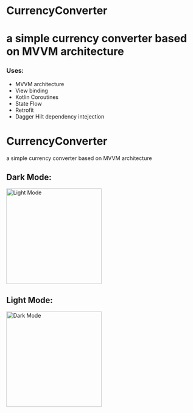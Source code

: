 # CurrencyConverter
a simple currency converter based on MVVM architecture
=======
### Uses:
- MVVM architecture
- View binding
- Kotlin Coroutines
- State Flow
- Retrofit
- Dagger Hilt dependency intejection

# CurrencyConverter
a simple currency converter based on MVVM architecture


## Dark Mode:
<img src="https://github.com/ShikharSahu/imageRepo/blob/main/CurrencyConverter/main_dark.jpeg" alt="Light Mode" width="250"/>

## Light Mode:
<img src="https://github.com/ShikharSahu/imageRepo/blob/main/CurrencyConverter/main.jpeg" alt="Dark Mode" width="250"/>